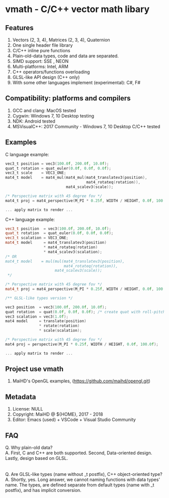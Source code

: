 # vmath - C/C++ vector math libary

## Features
1. Vectors (2, 3, 4), Matrices (2, 3, 4), Quaternion
2. One single header file library
3. C/C++ inline pure functions
4. Plain-old-data types, code and data are separated.
5. SIMD support: SSE , NEON
6. Multi-platforms: Intel, ARM
7. C++ operators/functions overloading
8. GLSL-like API design (C++ only)
9. With some other languages implement (experimental): C#, F#

## Compatibility: platforms and compilers
1. GCC and clang: MacOS tested
2. Cygwin: Windows 7, 10 Desktop testing
3. NDK: Android tested
4. MSVisualC++: 2017 Community - Windows 7, 10 Desktop C/C++ tested

## Examples
C language example:
```C
vec3_t position = vec3(100.0f, 200.0f, 10.0f);
quat_t rotation = quat_euler(0.0f, 0.0f, 0.0f);
vec3_t scale    = VEC3_ONE;
mat4_t model    = mat4_mul(mat4_mul(mat4_translatev3(position),
				                    mat4_rotateq(rotation)),
                           mat4_scalev3(scale));

/* Perspective matrix with 45 degree fov */
mat4_t proj = mat4_perspective(M_PI * 0.25f, WIDTH / HEIGHT, 0.0f, 100.0f);

... apply matrix to render ...
```

C++ language example:
```C++
vec3_t position  = vec3(100.0f, 200.0f, 10.0f);
quat_t rotation  = quat_euler(0.0f, 0.0f, 0.0f);
vec3_t scalation = VEC3_ONE;
mat4_t model     = mat4_translatev3(position)
                 * mat4_rotateq(rotation)
                 * mat4_scalev3(scalation);
/* OR
mat4_t model    = mul(mul(mat4_translatev3(position), 
                          mat4_rotateq(rotation)), 
                      mat4_scalev3(scale));
 */

/* Perspective matrix with 45 degree fov */
mat4_t proj = mat4_perspective(M_PI * 0.25f, WIDTH / HEIGHT, 0.0f, 100.0f);

/** GLSL-like types version */

vec3 position  = vec3(100.0f, 200.0f, 10.0f);
quat rotation  = quat(0.0f, 0.0f, 0.0f); /* create quat with roll-pitch-yaw */
vec3 scalation = vec3(1.0f);
mat4 model     = translate(position)
               * rotate(rotation)
               * scale(scalation);

/* Perspective matrix with 45 degree fov */
mat4 proj = perspective(M_PI * 0.25f, WIDTH / HEIGHT, 0.0f, 100.0f);

... apply matrix to render ...
```

## Project use vmath
1. MaiHD's OpenGL examples, (https://github.com/maihd/opengl.git)

## Metadata
1. License: NULL
2. Copyright: MaiHD @ ${HOME}, 2017 - 2018
3. Editor: Emacs (used) + VSCode + Visual Studio Community

## FAQ
Q. Why plain-old data?<br/>
A. First, C and C++ are both supported. Second, Data-oriented design. Lastly, design based on GLSL.<br/>
<br/>  
Q. Are GLSL-like types (name without _t postfix), C++ object-oriented type?<br/>
A. Shortly, yes. Long answer, we cannot naming functions with data types' name. The types, are defined separate from default types (name with _t postfix), and has implicit conversion.<br/>